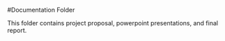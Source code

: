 #Documentation Folder

This folder contains project proposal, powerpoint presentations, and final report.
